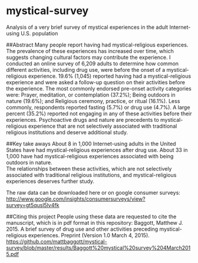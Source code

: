 # mystical-survey
Analysis of a very brief survey of mystical experiences in the adult Internet-using U.S. population

##Abstract
Many people report having had mystical-religious experiences. The prevalence of these experiences has increased over time, which suggests changing cultural factors may contribute the experience. I conducted an online survey of 6,209 adults to determine how common different activities, including drug use, were before the onset of a mystical-religious experience.  19.6% (1,045) reported having had a mystical-religious experience and were asked a follow-up question on their activities before the experience.  The most commonly endorsed pre-onset activity categories were: Prayer, meditation, or contemplation (37.2%); Being outdoors in nature (19.6%); and Religious ceremony, practice, or ritual (16.1%). Less commonly, respondents reported fasting (5.7%) or drug use (4.7%). A large percent (35.2%) reported not engaging in any of these activities before their experiences. Psychoactive drugs and nature are precedents to mystical-religious experience that are not selectively associated with traditional religious institutions and deserve additional study.

##Key take aways
About 8 in 1,000 Internet-using adults in the United States have had mystical-religious experiences after drug use.
About 33 in 1,000 have had mystical-religious experiences associated with being outdoors in nature.  
The relationships between these activities, which are not selectively associated with traditional religious institutions, and mystical-religious experiences deserves further study.

The raw data can be downloaded here or on google consumer surveys:
http://www.google.com/insights/consumersurveys/view?survey=gt5qusl5lv4fk

##Citing this project
People using these data are requested to cite the manuscript, which is in pdf format in this repository:
Baggott, Matthew J. 2015. A brief survey of drug use and other activities preceding mystical-religious experiences.  Preprint (Version 1.0 March 4, 2015). https://github.com/mattbaggott/mystical-survey/blob/master/results/Baggott%20mystical%20survey%204March2015.pdf
